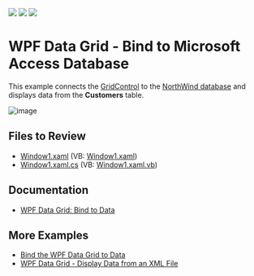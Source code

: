 <!-- default badges list -->
![](https://img.shields.io/endpoint?url=https://codecentral.devexpress.com/api/v1/VersionRange/128648573/22.2.2%2B)
[![](https://img.shields.io/badge/Open_in_DevExpress_Support_Center-FF7200?style=flat-square&logo=DevExpress&logoColor=white)](https://supportcenter.devexpress.com/ticket/details/E1510)
[![](https://img.shields.io/badge/📖_How_to_use_DevExpress_Examples-e9f6fc?style=flat-square)](https://docs.devexpress.com/GeneralInformation/403183)
<!-- default badges end -->

# WPF Data Grid - Bind to Microsoft Access Database

This example connects the [GridControl](https://docs.devexpress.com/WPF/DevExpress.Xpf.Grid.GridControl) to the [NorthWind database](./CS/DXGrid_BindingToMSAccessDb/nwind.mdb) and displays data from the **Customers** table.

![image](https://user-images.githubusercontent.com/65009440/210524942-d6a8c7e3-d6e8-4948-9b2c-c9278455bf43.png)

## Files to Review

* [Window1.xaml](./CS/DXGrid_BindingToMSAccessDb/Window1.xaml) (VB: [Window1.xaml](./VB/DXGrid_BindingToMSAccessDb/Window1.xaml))
* [Window1.xaml.cs](./CS/DXGrid_BindingToMSAccessDb/Window1.xaml.cs) (VB: [Window1.xaml.vb](./VB/DXGrid_BindingToMSAccessDb/Window1.xaml.vb))

## Documentation

* [WPF Data Grid: Bind to Data](https://docs.devexpress.com/WPF/7352/controls-and-libraries/data-grid/bind-to-data)

## More Examples

* [Bind the WPF Data Grid to Data](https://github.com/DevExpress-Examples/how-to-bind-wpf-grid-to-data)
* [WPF Data Grid - Display Data from an XML File](https://github.com/DevExpress-Examples/how-to-display-data-from-an-xml-file-e1506)
